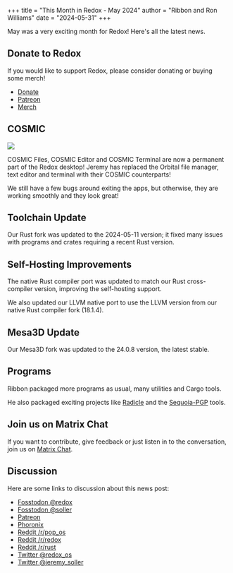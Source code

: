 +++
title = "This Month in Redox - May 2024"
author = "Ribbon and Ron Williams"
date = "2024-05-31"
+++

May was a very exciting month for Redox! Here's all the latest news.

## Donate to Redox

If you would like to support Redox, please consider donating or buying some merch!

- [Donate](https://www.redox-os.org/donate/)
- [Patreon](https://www.patreon.com/redox_os)
- [Merch](https://redox-os.creator-spring.com/)

## COSMIC

<a href="/img/this-month-in-redox/2024-05.png"><img class="img-responsive" src="/img/this-month-in-redox/2024-05.png"/></a>

COSMIC Files, COSMIC Editor and COSMIC Terminal are now a permanent part of the Redox desktop!
Jeremy has replaced the Orbital file manager, text editor and terminal with their COSMIC counterparts!

We still have a few bugs around exiting the apps, but otherwise, they are working smoothly and they look great!

## Toolchain Update

Our Rust fork was updated to the 2024-05-11 version; it fixed many issues with programs and crates requiring a recent Rust version.

## Self-Hosting Improvements

The native Rust compiler port was updated to match our Rust cross-compiler version, improving the self-hosting support.

We also updated our LLVM native port to use the LLVM version from our native Rust compiler fork (18.1.4).

## Mesa3D Update

Our Mesa3D fork was updated to the 24.0.8 version, the latest stable.

## Programs

Ribbon packaged more programs as usual, many utilities and Cargo tools.

He also packaged exciting projects like [Radicle](https://radicle.xyz/) and the [Sequoia-PGP](https://sequoia-pgp.org/) tools.

## Join us on Matrix Chat

If you want to contribute, give feedback or just listen in to the conversation,
join us on [Matrix Chat](https://matrix.to/#/#redox-join:matrix.org).

## Discussion

Here are some links to discussion about this news post:

- [Fosstodon @redox](https://fosstodon.org/@redox/112576095920118349)
- [Fosstodon @soller](https://fosstodon.org/@soller/112576093792181983)
- [Patreon](https://www.patreon.com/posts/105769259)
- [Phoronix](https://www.phoronix.com/news/Redox-OS-May-2024)
- [Reddit /r/pop\_os](https://www.reddit.com/r/pop_os/comments/1dae8ej/redox_os_a_rust_and_microkernel_based_os_now/)
- [Reddit /r/redox](https://www.reddit.com/r/Redox/comments/1dadyk6/this_month_in_redox_may_2024/)
- [Reddit /r/rust](https://www.reddit.com/r/rust/comments/1dadz2w/this_month_in_redox_may_2024/)
- [Twitter @redox\_os](https://x.com/redox_os/status/1799104686940975357)
- [Twitter @jeremy\_soller](https://x.com/jeremy_soller/status/1799104290503668203)
